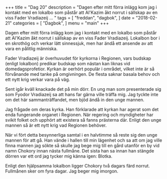 +++
title = "Dag 20"
description = "Dagen efter mitt förra inlägg kom jag i kontakt med en lokalbo som påstår att Al'Kazim åkt norrut i sällskap av en viss Fader Vradiazeij ... "
tags = [
    "freddan",
    "dagbok",
]
date = "2018-02-21"
categories = [
    "Dagbok",
]
menu = "main"
+++

Dagen efter mitt förra inlägg kom jag i kontakt med en lokalbo som påstår att Al'Kazim åkt norrut i sällskap av en viss Fader Vradiazeij. Lokalbon bor i en skrothög och verkar lätt sinnessjuk, men har ändå ett ansende av att vara en pålitlig människa.

Fader Vradiazeij är överhuvudet för kyrkorna i Regionen, vars budskap (enligt lokalbon) predikar budskap som nästan kan liknas vid domedagsprofetior. Kyrkan är oerhört populär i området, vilket inte är så förvånande med tanke på omgivningen. De flesta saknar basala behov och ett nytt krig verkar vara på väg.

Sent igår kväll knackade det på min dörr. En ung man som presenterade sig som Fyodor Vradiazeij sa att hans far gärna ville träffa mig. Jag tyckte inte om det här sammanträffandet, men bjöd ändå in den unge mannen.

Jag frågade om deras kyrka. Han förklarade att kyrkan har agerat som det enda fungerande organet i Regionen. När regering och myndigheter har svikit folket och upphört att existera så fanns prästerna där. Enligt den unge mannen så är ett nytt krig vad Regionen behöver.

När vi fört detta besynnerliga samtal i en halvtimme så reste sig den unge mannen för att gå. Han vände i hallen till min lägenhet och sa att om jag ville finna mannen jag sökte så skulle jag bege mig till en gård utanför en by vid namn Chokory innan nästa fullmåne. Det sista han sa innan han stängde dörren var ett ord jag tycker mig känna igen: Blotka.

Enligt den hjälpsamma lokalbon ligger Chokory två dagars färd norrut. Fullmånen sker om fyra dagar. Jag beger mig imorgon.
